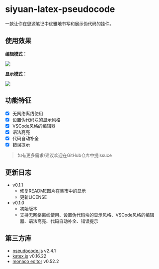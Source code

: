 # siyuan-latex-pseudocode

一款让你在思源笔记中优雅地书写和展示伪代码的挂件。

## 使用效果

**编辑模式：**

![](https://github.com/user-attachments/assets/1e802997-4799-44e5-aee8-0848564a8dd9)

**显示模式：**

![](https://github.com/user-attachments/assets/1fdcfd68-08a2-4294-a562-b60027a79c4e)

## 功能特征

- [x] 无网络离线使用
- [x] 设置伪代码块的显示风格
- [x] VSCode风格的编辑器
- [x] 语法高亮
- [x] 代码自动补全
- [x] 错误提示

> 如有更多需求/建议欢迎在GitHub仓库中提issuce

## 更新日志

+ v0.1.1
    + 修复README图片在集市中的显示
    + 更新LICENSE
+ v0.1.0
    + 初始版本
    + 支持无网络离线使用、设置伪代码块的显示风格、VSCode风格的编辑器、语法高亮、代码自动补全、错误提示

## 第三方库

+ [pseudocode.js](saswatpadhi.github.io/pseudocode.js) v2.4.1
+ [katex.js](https://katex.org/) v0.16.22
+ [monaco editor](https://microsoft.github.io/monaco-editor/) v0.52.2